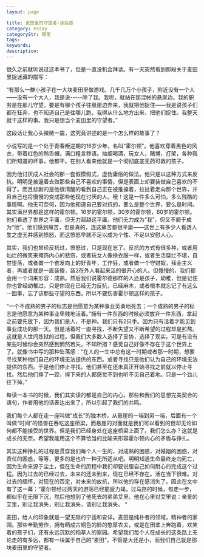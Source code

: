 ```yaml
---
layout: page

title: 麦田里的守望者-读后感
category: essay
categoryStr: 随笔
tags: 
keywords: 
description: 
---
```


很久之前就听说过这本书了，但是一直没机会拜读。有一天突然看到那段关于麦田里捉迷藏的描写：

“有那么一群小孩子在一大块麦田里做游戏。几千几万个小孩子，附近没有一个人——没有一个大人，我是说-----除了我。我呢，就站在那混帐的悬崖边。我的职务是在那儿守望，要是有哪个孩子往悬崖边奔来，我就把他捉住——我是说孩子们都在狂奔，也不知道自己是往哪儿跑，我得从什么地方出来，把他们捉住。我整天就干这样的事。我只是想当个麦田里的守望者。”

这段话让我心头微微一震，这究竟讲述的是一个怎么样的故事了？

小说写的是一个处于青春叛逆期的16岁少年，名叫“霍尔顿”。他喜欢穿着黑色的风衣，带着红色的鸭舌帽，满口粗言秽语。抽烟喝酒，玩女人，赌博，打架，各种我们所知道的坏事，他都干。在别人看来他就是一个彻彻底底无药可救的孩子。

因为他讨厌成人社会的那一套假模假式，虚伪庸俗的做法。他只是以这种方式来反抗。明明是被逼着去做那些自己不喜欢的事情，但是表面上却要装做自己喜欢的不得了。而且悲剧的是他很清醒的看到自己正在被推搡着，拉扯着走向那个世界，并且自己也将慢慢的变成那些他现在讨厌的人。哦！这是一件多么可怕，多么残酷的事情啊。他无可奈何，因为他知道自己要对抗的，要么是整个世界，要么是时间。其实满世界都是这样的霍尔顿。16岁的霍尔顿，30岁的霍尔顿，60岁的霍尔顿。他们看透了世界之平庸，但无力超越这平庸。他们无力成为“我”，但又不屑于成为“他”。他们感到痛苦，但是真的，连这痛苦都很平庸——这世上有多少人看透人生之虚无并感到愤怒，而这愤怒早就不足以成为个性、不足以安慰人心。 
 
其实，我们也曾经反抗过，愤怒过，只是现在忘了。反抗的方式有很多种，或者用灿烂的微笑来掩饰内心的悲伤，或者玩女人像换衣服一样，或者生活糜烂不堪，自甘堕落，或者做一个奋发向上的好青年，工作狂，或者做一个守财奴，拜金主义者，再或者就是一直装傻，装2在外人看起来活的很开心的人。但慢慢的，我们都会用一个词来形容：成熟。然后我们说霍尔德那样的人还是孩子，幼稚，但是记住你也曾经幼稚过，只是你现在已经无力反抗，已经麻木，或者根本就忘记了有这么一回事，忘了该那些守望的东西。所以不要伤害霍尔顿这样的孩子。

 “一个不成熟的男子的标志是他愿意为某种事业英勇地死去；一个成熟的男子的标志是他愿意为某种事业卑贱地活着。”拥有一件东西的时候必须放弃一件东西，拿起之前要先放下，因为我们是人，不是神。我们只有2只手。因为只有活着才能见到事业成功的那一天。但是活着时一直寻找，不断失望又不断希望的过程却是煎熬。这就是人世间炼狱的过程。但我们大多数人选择了妥协，选择了现实。可是有没有某些时候你会突然感到惘然若失，不知所措？感觉自己好像不存在于这个世界上了。就像书中写的那种坠落感：“在人的一生中总有这一时期或者那一时期，想要寻找某种他们自己的环境无法提供的东西。或者寻找只是他们认为自己的环境无法提供的东西。于是他们停止寻找。他们甚至在还未真正开始寻找之前就以停止寻找。然后他们摔了一跤，摔下来的人都感觉不到也听不见自己着地。只是一个劲儿往下掉。”

每读一本书的时候，我们其实读的都是自己的内心。那些和我们的思想完美契合的语句，作者用他的话表达出来了，所以引起了我们的共鸣。

我们每个人都在走一座叫做“成长”的独木桥，从悬崖的一端到另一端，后面有一个叫做“时间”的怪兽在吞吃这座桥梁，而悬崖的对面就是我们可以看到的但却无论如何都不能接受的世界。但是我们已经身处在这座桥梁上面了。我们怎么办？这就是成长的无奈。希望我能用这个不算恰当的比喻来形容霍尔顿内心的矛盾与挣扎。

其实这种挣扎的过程是贯穿我们每个人一生的，对成熟的困惑，对婚姻的困惑，对责任的困惑，等等，更多的是也许一种无所适从吧。明明知道生命最终走向死亡，因为生命来源于尘土，但在生命的历程中我们却要说服自己如何耐心的完成这个过程。因为过去的已经过去，未来的还未到来，现在已经不存在。活在当下很难。对过去的缅怀，对现在的否定，对未来的放抗，所以他的存在感消失了。因此在文中有了这一幕：“霍尔顿经过两天的游荡已经筋疲力竭，过马路的时候，每走一步，都似乎在无限下沉，然后他想到了他死去的弟弟艾里。他在心里对艾里说：亲爱的艾里，别让我消失，别让我消失，请别让我消失。 “

麦田，给人的印象就是一望无际的宁适和安详。麦田是纯朴者的领域，精神者的家园。那些辛勤劳作，拥有晒成古铜色的脸的憨厚农夫，或是在田垄上奔跑着，欢笑着的孩子们，还有永远沉默的稻草人的家园。希望我们每个人在成长的这条路上无论走的有多远，都有一块属于自己的“麦田”，不管是大还是小，而我们自己就是那块麦田里的守望者。

